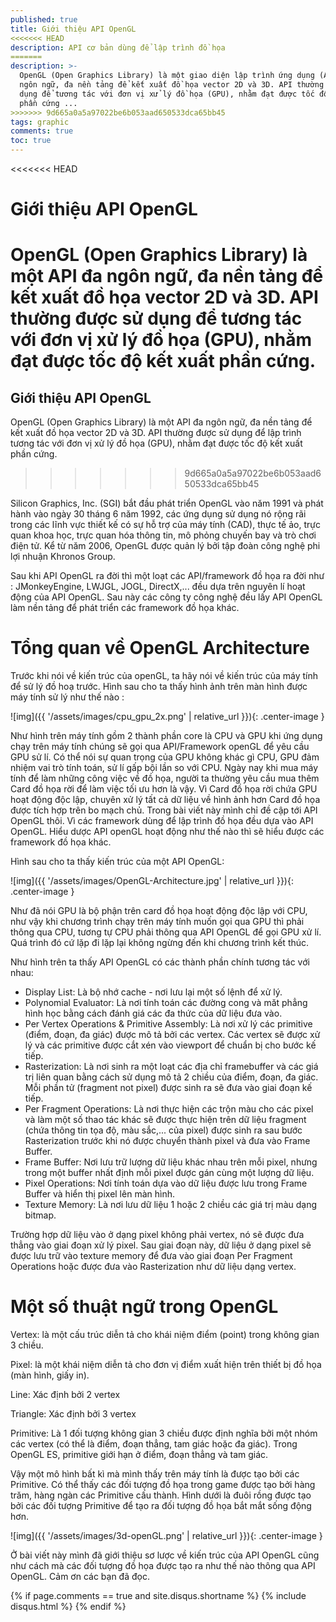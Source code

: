 ```yaml
---
published: true
title: Giới thiệu API OpenGL
<<<<<<< HEAD
description: API cơ bản dùng để lập trình đồ họa
=======
description: >-
  OpenGL (Open Graphics Library) là một giao diện lập trình ứng dụng (API) đa
  ngôn ngữ, đa nền tảng để kết xuất đồ họa vector 2D và 3D. API thường được sử
  dụng để tương tác với đơn vị xử lý đồ họa (GPU), nhằm đạt được tốc độ kết xuất
  phần cứng ...
>>>>>>> 9d665a0a5a97022be6b053aad650533dca65bb45
tags: graphic
comments: true
toc: true
---
```


<<<<<<< HEAD
# Giới thiệu API OpenGL

OpenGL (Open Graphics Library) là một API đa ngôn ngữ, đa nền tảng để kết xuất đồ họa vector 2D và 3D. API thường được sử dụng để tương tác với đơn vị xử lý đồ họa (GPU), nhằm đạt được tốc độ kết xuất phần cứng.
=======
## Giới thiệu API OpenGL
OpenGL (Open Graphics Library) là một API đa ngôn ngữ, đa nền tảng để kết xuất đồ họa vector 2D và 3D. API thường được sử dụng để lập trình tương tác với đơn vị xử lý đồ họa (GPU), nhằm đạt được tốc độ kết xuất phần cứng.
>>>>>>> 9d665a0a5a97022be6b053aad650533dca65bb45

Silicon Graphics, Inc. (SGI) bắt đầu phát triển OpenGL vào năm 1991 và phát hành vào ngày 30 tháng 6 năm 1992, các ứng dụng sử dụng nó rộng rãi trong các lĩnh vực thiết kế có sự hỗ trợ của máy tính (CAD), thực tế ảo, trực quan khoa học, trực quan hóa thông tin, mô phỏng chuyến bay và trò chơi điện tử. Kể từ năm 2006, OpenGL được quản lý bởi tập đoàn công nghệ phi lợi nhuận Khronos Group.

Sau khi API OpenGL ra đời thì một loạt các API/framework đồ họa ra đời như : JMonkeyEngine, LWJGL, JOGL, DirectX,... đều dựa trên nguyên lí hoạt động của API OpenGL. Sau này các công ty công nghệ đều lấy API OpenGL làm nền tảng để phát triển các framework đồ họa khác.

# Tổng quan về OpenGL Architecture

Trước khi nói về kiến trúc của openGL, ta hãy nói về kiến trúc của máy tính để sử lý đồ hoạ trước. Hình sau cho ta thấy hình ảnh trên màn hình được máy tính sử lý như thế nào :

![img]({{ '/assets/images/cpu_gpu_2x.png' | relative_url }}){: .center-image }

Như hình trên máy tính gồm 2 thành phần core là CPU và GPU khi ứng dụng chạy trên máy tính chúng sẽ gọi qua API/Framework openGL để yêu cầu GPU sử lí. Có thể nói sự quan trọng của GPU không khác gì CPU, GPU đảm nhiệm vai trò tính toán, sử lí gấp bội lần so với CPU. Ngày nay khi mua máy tính để làm những công việc về đồ họa, người ta thường yêu cầu mua thêm Card đồ họa rời để làm việc tối ưu hơn là vậy. Vì Card đồ họa rời chứa GPU hoạt động độc lập, chuyên xử lý tất cả dữ liệu về hình ảnh hơn Card đồ họa được tích hợp trên bo mạch chủ. Trong bài viết này mình chỉ đề cập tới API OpenGL thôi. Vì các framework dùng để lập trình đồ họa đều dựa vào API OpenGL. Hiểu dược API openGL hoạt động như thế nào thì sẽ hiểu được các framework đồ họa khác.

 Hình sau cho ta thấy kiến trúc của một API OpenGL:

![img]({{ '/assets/images/OpenGL-Architecture.jpg' | relative_url }}){: .center-image }

Như đã nói GPU là bộ phận trên card đồ họa hoạt động độc lập với CPU, như vậy khi chương trình chạy trên máy tính muốn gọi qua GPU thì phải thông qua CPU, tương tự CPU phải thông qua API OpenGL để gọi GPU xử lí. Quá trình đó cứ lặp đi lặp lại không ngừng đến khi chương trình kết thúc.

Như hình trên ta thấy API OpenGL có các thành phần chính tương tác với nhau:

- Display List: Là bộ nhớ cache - nơi lưu lại một số lệnh để xử lý.
- Polynomial Evaluator: Là nơi tính toán các đường cong và măt phẳng hình học bằng cách đánh giá các đa thức của dữ liệu đưa vào.
- Per Vertex Operations & Primitive Assembly: Là nơi xử lý các primitive (điểm, đoạn, đa giác) được mô tả bởi các vertex. Các vertex sẽ được xử lý và các primitive được cắt xén vào viewport để chuẩn bị cho bước kế tiếp.
- Rasterization: Là nơi sinh ra một loạt các địa chỉ framebuffer và các giá trị liên quan bằng cách sử dụng mô tả 2 chiều của điểm, đoạn, đa giác. Mỗi phần tử (fragment not pixel) được sinh ra sẽ đưa vào giai đoạn kế tiếp.
- Per Fragment Operations: Là nơi thực hiện các trộn màu cho các pixel và làm một số thao tác khác sẽ được thực hiện trên dữ liệu fragment (chứa thông tin tọa độ, màu sắc,... của pixel) được sinh ra sau bước Rasterization trước khi nó được chuyển thành pixel và đưa vào Frame Buffer.
- Frame Buffer: Nơi lưu trữ lượng dữ liệu khác nhau trên mỗi pixel, nhưng trong một buffer nhất định mỗi pixel được gán cùng một lượng dữ liệu.
- Pixel Operations: Nơi tính toán dựa vào dữ liệu được lưu trong Frame Buffer và hiển thị pixel lên màn hình.
- Texture Memory: Là nơi lưu dữ liệu 1 hoặc 2 chiều các giá trị màu dạng bitmap.

Trường hợp dữ liệu vào ở dạng pixel không phải vertex, nó sẽ được đưa thẳng vào giai đoạn xử lý pixel. Sau giai đoạn này, dữ liệu ở dạng pixel sẽ được lưu trữ vào texture memory để đưa vào giai đoạn Per Fragment Operations hoặc được đưa vào Rasterization như dữ liệu dạng vertex.

# Một số thuật ngữ trong OpenGL

Vertex: là một cấu trúc diễn tả cho khái niệm điểm (point) trong không gian 3 chiều.

Pixel: là một khái niệm diễn tả cho đơn vị điểm xuất hiện trên thiết bị đồ họa (màn hình, giấy in).

Line: Xác định bởi 2 vertex

Triangle: Xác định bởi 3 vertex

Primitive: Là 1 đối tượng không gian 3 chiều được định nghĩa bởi một nhóm các vertex (có thể là điểm, đoạn thẳng, tam giác hoặc đa giác). Trong OpenGL ES, primitive giới hạn ở điểm, đoạn thẳng và tam giác.

Vậy một mô hình bất kì mà mình thấy trên máy tính là được tạo bởi các Primitive. Có thể thấy các đối tượng đồ họa trong game được tạo bởi hàng trăm, hàng ngàn các Primitive cấu thành. Hình dưới là đuôi rồng được tạo bởi các đối tượng Primitive để tạo ra đối tượng đồ họa bắt mắt sống động hơn.

![img]({{ '/assets/images/3d-openGL.png' | relative_url }}){: .center-image }

Ở bài viết này mình đã giới thiệu sơ lược về kiến trúc của API OpenGL cũng như cách mà các đối tượng đồ họa được tạo ra như thế nào thông qua API OpenGL. Cảm ơn các bạn đã đọc.


{% if page.comments == true and site.disqus.shortname %}
{% include disqus.html %}
{% endif %}
